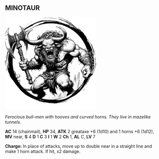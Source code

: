## MINOTAUR

![](images/minotaur.webp)

_Ferocious bull-men with hooves and curved horns. They live in mazelike tunnels._

**AC** 14 (chainmail), **HP** 34, **ATK** 2 greataxe +6 (1d10) and 1 horns +6 (1d12), **MV** near, **S** 4 **D** 1 **C** 3 **I** 1 **W** 2 **Ch** 1, **AL** C, **LV** 7

**Charge:** In place of attacks, move up to double near in a straight line and make 1 horn attack. If hit, x2 damage.

